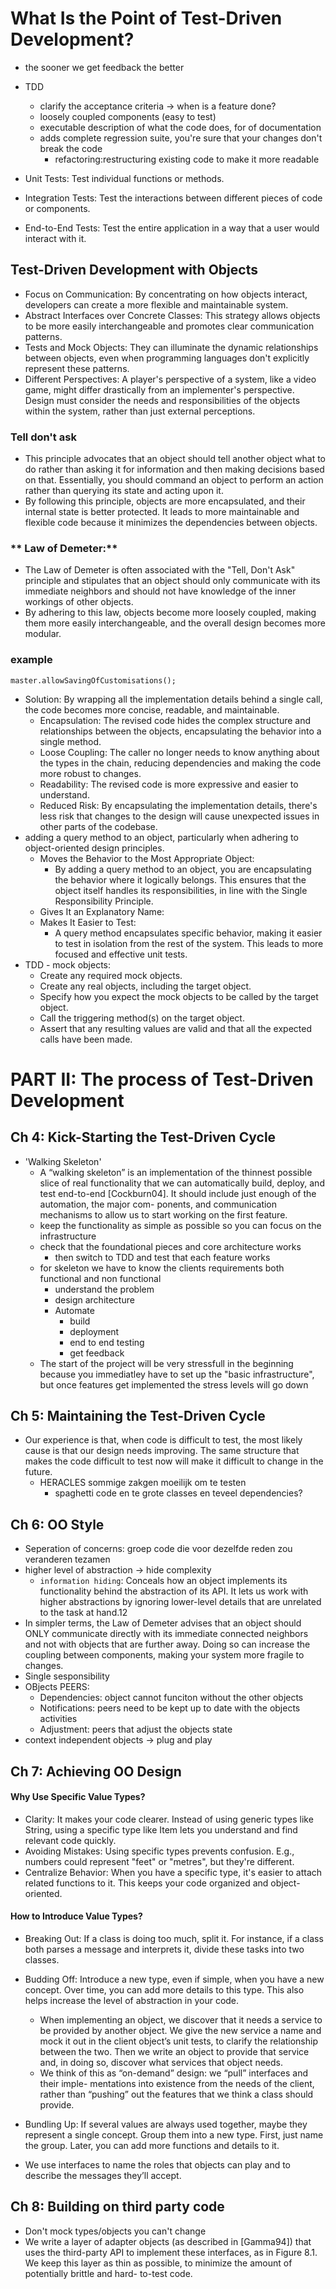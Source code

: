 # What Is the Point of Test-Driven Development?
- the sooner we get feedback the better
- TDD
  - clarify the acceptance criteria -> when is a feature done?
  - loosely coupled components (easy to test)
  - executable description of what the code does, for of documentation
  - adds complete regression suite, you're sure that your changes don't break the code
    - refactoring:restructuring existing code to make it more readable

- Unit Tests: Test individual functions or methods.
- Integration Tests: Test the interactions between different pieces of code or components.
- End-to-End Tests: Test the entire application in a way that a user would interact with it.

## Test-Driven Development with Objects
- Focus on Communication: By concentrating on how objects interact, developers can create a more flexible and maintainable system.
- Abstract Interfaces over Concrete Classes: This strategy allows objects to be more easily interchangeable and promotes clear communication patterns.
- Tests and Mock Objects: They can illuminate the dynamic relationships between objects, even when programming languages don't explicitly represent these patterns.
- Different Perspectives: A player's perspective of a system, like a video game, might differ drastically from an implementer's perspective. Design must consider the needs and responsibilities of the objects within the system, rather than just external perceptions.
### Tell don't ask
- This principle advocates that an object should tell another object what to do rather than asking it for information and then making decisions based on that. Essentially, you should command an object to perform an action rather than querying its state and acting upon it.
- By following this principle, objects are more encapsulated, and their internal state is better protected. It leads to more maintainable and flexible code because it minimizes the dependencies between objects.
### ** Law of Demeter:**
- The Law of Demeter is often associated with the "Tell, Don't Ask" principle and stipulates that an object should only communicate with its immediate neighbors and should not have knowledge of the inner workings of other objects.
- By adhering to this law, objects become more loosely coupled, making them more easily interchangeable, and the overall design becomes more modular.

### example
```master.allowSavingOfCustomisations();```
- Solution: By wrapping all the implementation details behind a single call, the code becomes more concise, readable, and maintainable.
  - Encapsulation: The revised code hides the complex structure and relationships between the objects, encapsulating the behavior into a single method.
  - Loose Coupling: The caller no longer needs to know anything about the types in the chain, reducing dependencies and making the code more robust to changes.
  - Readability: The revised code is more expressive and easier to understand.
  - Reduced Risk: By encapsulating the implementation details, there's less risk that changes to the design will cause unexpected issues in other parts of the codebase.
- adding a query method to an object, particularly when adhering to object-oriented design principles. 
  - Moves the Behavior to the Most Appropriate Object:
    - By adding a query method to an object, you are encapsulating the behavior where it logically belongs. This ensures that the object itself handles its responsibilities, in line with the Single Responsibility Principle.
  - Gives It an Explanatory Name:
  - Makes It Easier to Test:
    - A query method encapsulates specific behavior, making it easier to test in isolation from the rest of the system. This leads to more focused and effective unit tests.
- TDD - mock objects:
  - Create any required mock objects.
  - Create any real objects, including the target object.
  - Specify how you expect the mock objects to be called by the target object.
  - Call the triggering method(s) on the target object.
  - Assert that any resulting values are valid and that all the expected calls have been made.

# PART II: The process of Test-Driven Development

## Ch 4: Kick-Starting the Test-Driven Cycle
- 'Walking Skeleton'
  - A “walking skeleton” is an implementation of the thinnest possible slice of
    real functionality that we can automatically build, deploy, and test end-to-end
    [Cockburn04]. It should include just enough of the automation, the major com-
    ponents, and communication mechanisms to allow us to start working on the
    first feature. 
  - keep the functionality as simple as possible so you can focus on the infrastructure
  - check that the foundational pieces and core architecture works
    - then switch to TDD and test that each feature works
  - for skeleton we have to know the clients requirements both functional and non functional
    - understand the problem
    - design architecture
    - Automate
      - build
      - deployment
      - end to end testing
      - get feedback
  - The start of the project will be very stressfull in the beginning because you immediatley have to set up the "basic infrastructure", but once features get implemented the stress levels will go down
  
## Ch 5: Maintaining the Test-Driven Cycle
- Our experience is that, when code is difficult to test, the most likely cause is
  that our design needs improving. The same structure that makes the code difficult
  to test now will make it difficult to change in the future.
  - HERACLES sommige zakgen moeilijk om te testen
    - spaghetti code en te grote classes en teveel dependencies?
## Ch 6: OO Style
- Seperation of concerns: groep code die voor dezelfde reden zou veranderen tezamen
- higher level of abstraction -> hide complexity
  - `information hiding`: Conceals how an object implements its functionality behind the abstraction
    of its API. It lets us work with higher abstractions by ignoring lower-level details
    that are unrelated to the task at hand.12
- In simpler terms, the Law of Demeter advises that an object should ONLY communicate directly with its immediate connected neighbors and not with objects that are further away. Doing so can increase the coupling between components, making your system more fragile to changes.
- Single sesponsibility
- OBjects PEERS:
  - Dependencies: object cannot funciton without the other objects
  - Notifications: peers need to be kept up to date with the objects activities
  - Adjustment: peers that adjust the objects state
- context independent objects -> plug and play
 
## Ch 7: Achieving OO Design 
#### Why Use Specific Value Types?
- Clarity: It makes your code clearer. Instead of using generic types like String, using a specific type like Item lets you understand and find relevant code quickly.
- Avoiding Mistakes: Using specific types prevents confusion. E.g., numbers could represent "feet" or "metres", but they're different.
- Centralize Behavior: When you have a specific type, it's easier to attach related functions to it. This keeps your code organized and object-oriented.
#### How to Introduce Value Types?
- Breaking Out: If a class is doing too much, split it. For instance, if a class both parses a message and interprets it, divide these tasks into two classes.
- Budding Off: Introduce a new type, even if simple, when you have a new concept. Over time, you can add more details to this type. This also helps increase the level of abstraction in your code.
  -  When implementing an object, we discover
     that it needs a service to be provided by another object. We give the new service
     a name and mock it out in the client object’s unit tests, to clarify the relationship
     between the two. Then we write an object to provide that service and, in doing
     so, discover what services that object needs.
  - We think of this as “on-demand” design: we “pull” interfaces and their imple-
    mentations into existence from the needs of the client, rather than “pushing” out
    the features that we think a class should provide.
- Bundling Up: If several values are always used together, maybe they represent a single concept. Group them into a new type. First, just name the group. Later, you can add more functions and details to it.

- We use interfaces to name the roles that objects can play and
  to describe the messages they’ll accept.

## Ch 8: Building on third party code 
- Don't mock types/objects you can't change
- We write a layer of adapter objects (as described in [Gamma94]) that uses the
  third-party API to implement these interfaces, as in Figure 8.1. We keep this
  layer as thin as possible, to minimize the amount of potentially brittle and hard-
  to-test code. 